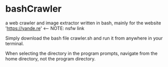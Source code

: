 # bashCrawler
a web crawler and image extractor written in bash, mainly for the website 'https://yande.re' <-- NOTE: nsfw link


Simply download the bash file crawler.sh and run it from anywhere in your terminal. 

When selecting the directory in the program prompts, navigate from the home directory, not the program directory.
